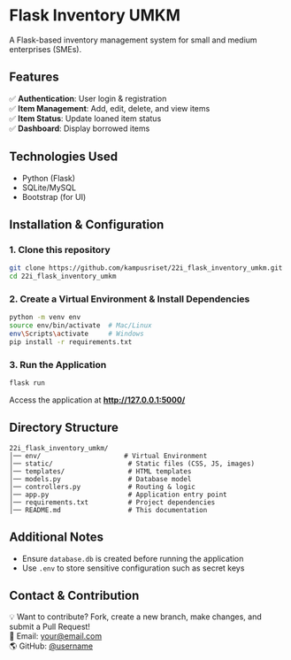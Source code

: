 # Flask Inventory UMKM

A Flask-based inventory management system for small and medium enterprises (SMEs).

## Features

✅ **Authentication**: User login & registration  
✅ **Item Management**: Add, edit, delete, and view items  
✅ **Item Status**: Update loaned item status  
✅ **Dashboard**: Display borrowed items  

## Technologies Used

- Python (Flask)  
- SQLite/MySQL  
- Bootstrap (for UI)  

## Installation & Configuration

### 1. Clone this repository
```bash
git clone https://github.com/kampusriset/22i_flask_inventory_umkm.git
cd 22i_flask_inventory_umkm
```

### 2. Create a Virtual Environment & Install Dependencies
```bash
python -m venv env  
source env/bin/activate  # Mac/Linux  
env\Scripts\activate     # Windows  
pip install -r requirements.txt  
```

### 3. Run the Application
```bash
flask run
```
Access the application at **http://127.0.0.1:5000/**

## Directory Structure

```
22i_flask_inventory_umkm/
│── env/                     # Virtual Environment
│── static/                   # Static files (CSS, JS, images)
│── templates/                # HTML templates
│── models.py                 # Database model
│── controllers.py            # Routing & logic
│── app.py                    # Application entry point
│── requirements.txt          # Project dependencies
│── README.md                 # This documentation
```

## Additional Notes

- Ensure `database.db` is created before running the application  
- Use `.env` to store sensitive configuration such as secret keys  

## Contact & Contribution

💡 Want to contribute? Fork, create a new branch, make changes, and submit a Pull Request!  
📩 Email: your@email.com  
🌎 GitHub: [@username](https://github.com/username)  
